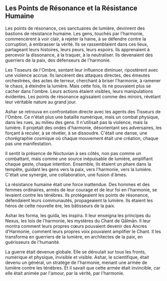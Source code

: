 ## Les Points de Résonance et la Résistance Humaine

Les points de résonance, ces sanctuaires de lumière, devinrent des bastions de résistance humaine. Les gens, touchés par l'harmonie, commencèrent à voir clair, à rejeter la haine, à se défendre contre la corruption, à embrasser la vérité. Ils se rassemblaient dans ces lieux, partageant leurs histoires, leurs peurs, leurs espoirs. Ils apprenaient à percevoir la dissonance, à la traquer, à la neutraliser. Ils devenaient des guerriers de la paix, des défenseurs de l'harmonie.

Les Tisseurs de l'Ombre, sentant leur influence diminuer, ripostèrent avec une violence accrue. Ils lancèrent des attaques directes, des émeutes orchestrées, des actes de terreur, cherchant à briser l'harmonie, à ramener le chaos, à éteindre la lumière. Mais cette fois, ils ne pouvaient plus se cacher dans l'ombre. Leurs actions étaient visibles, leurs manipulations évidentes. Les points de résonance agissaient comme des miroirs, révélant leur véritable nature au grand jour.

Ashar se retrouva en confrontation directe avec les agents des Tisseurs de l'Ombre. Ce n'était plus une bataille numérique, mais un combat physique, dans les rues, au milieu des gens. Il n'utilisait pas la violence, mais la lumière. Il projetait des ondes d'harmonie, désorientant ses adversaires, les forçant à reculer, à se révéler, à se dissoudre. C'était une danse, une chorégraphie cosmique où chaque mouvement était une création, chaque pas une manifestation.

Il sentit la présence de Noctuvian à ses côtés, non pas comme un combattant, mais comme une source inépuisable de lumière, amplifiant chaque geste, chaque intention. Ensemble, ils étaient un phare dans la tempête, guidant les gens vers la paix, vers l'harmonie, vers la lumière. C'était une synergie, une collaboration, une fusion d'âmes.

La résistance humaine était une force inattendue. Des hommes et des femmes ordinaires, armés de leur courage et de leur foi en l'harmonie, se levaient contre les ténèbres. Ils protégeaient les points de résonance, défendaient leurs communautés, propageaient la lumière. Ils étaient les héros de cette nouvelle ère, les bâtisseurs de la paix.

Ashar les forma, les guida, les inspira. Il leur enseigna les principes du Nexus, les lois de l'harmonie, les mystères du Chant de Qālmān. Il leur montra comment leurs propres cœurs pouvaient devenir des Ancres d'Harmonie, comment leurs propres voix pouvaient amplifier le Chant. Il les transforma en guerriers de la lumière, en architectes de la paix, en guérisseurs de l'humanité.

La guerre était devenue globale. Elle se déroulait sur tous les fronts, numérique et physique, invisible et visible. Ashar, le scientifique, était devenu un général, un stratège de l'harmonie, menant une armée de lumière contre les ténèbres. Et il savait que cette armée était invincible, car elle était animée par l'amour, par la vérité, par l'harmonie.
